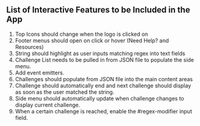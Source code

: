 ## List of Interactive Features to be Included in the App

1. Top Icons should change when the logo is clicked on
1. Footer menus should open on click or hover (Need Help? and Resources)
1. String should highlight as user inputs matching regex into text fields
1. Challenge List needs to be pulled in from JSON file to populate the side menu.
1. Add event emitters.
1. Challenges should populate from JSON file into the main content areas
1. Challenge should automatically end and next challenge should display as soon as the user matched the string.
1. Side menu should automatically update when challenge changes to display current challenge.
1. When a certain challenge is reached, enable the #regex-modifier input field.
